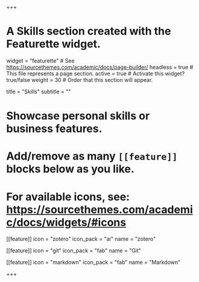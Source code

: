 +++
# A Skills section created with the Featurette widget.
widget = "featurette"  # See https://sourcethemes.com/academic/docs/page-builder/
headless = true  # This file represents a page section.
active = true  # Activate this widget? true/false
weight = 30  # Order that this section will appear.

title = "Skills"
subtitle = ""

# Showcase personal skills or business features.
#
# Add/remove as many `[[feature]]` blocks below as you like.
#
# For available icons, see: https://sourcethemes.com/academic/docs/widgets/#icons

[[feature]]
  icon = "zotero"
  icon_pack = "ai"
  name = "zotero"


  [[feature]]
  icon = "git"
  icon_pack = "fab"
  name = "Git"


  [[feature]]
  icon = "markdown"
  icon_pack = "fab"
  name = "Markdown"
  

+++
